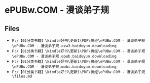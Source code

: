 # ePUBw.COM - 漫谈弟子规

## Files

- `F:/【01分类书籍】\kindle好书\更新1\PDF\佛经\ePUBw.COM - 漫谈弟子规\ePUBw.COM - 漫谈弟子规.azw3.baiduyun.downloading`
- `F:/【01分类书籍】\kindle好书\更新1\PDF\佛经\ePUBw.COM - 漫谈弟子规\ePUBw.COM - 漫谈弟子规.epub.baiduyun.downloading`
- `F:/【01分类书籍】\kindle好书\更新1\PDF\佛经\ePUBw.COM - 漫谈弟子规\ePUBw.COM - 漫谈弟子规.mobi.baiduyun.downloading`
- `F:/【01分类书籍】\kindle好书\更新1\PDF\佛经\ePUBw.COM - 漫谈弟子规\files.md`
